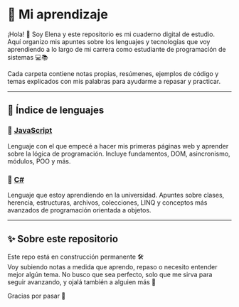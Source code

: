 # 🧠 Mi aprendizaje

¡Hola! 👋 Soy Elena y este repositorio es mi cuaderno digital de estudio.  
Aquí organizo mis apuntes sobre los lenguajes y tecnologías que voy aprendiendo a lo largo de mi carrera como estudiante de programación de sistemas 💻📚

Cada carpeta contiene notas propias, resúmenes, ejemplos de código y temas explicados con mis palabras para ayudarme a repasar y practicar.

---

## 📁 Índice de lenguajes

### 🔸 [JavaScript](./javascript/README.md)

Lenguaje con el que empecé a hacer mis primeras páginas web y aprender sobre la lógica de programación. Incluye fundamentos, DOM, asincronismo, módulos, POO y más.

### 🔹 [C#](./csharp/README.md)

Lenguaje que estoy aprendiendo en la universidad. Apuntes sobre clases, herencia, estructuras, archivos, colecciones, LINQ y conceptos más avanzados de programación orientada a objetos.

---

## ✨ Sobre este repositorio

Este repo está en construcción permanente 🛠️  
Voy subiendo notas a medida que aprendo, repaso o necesito entender mejor algún tema. No busco que sea perfecto, solo que me sirva para seguir avanzando, y ojalá también a alguien más 🌱

Gracias por pasar 💜
